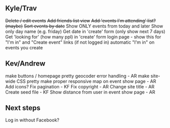 
Kyle/Trav
---------
~~Delete / edit events~~
~~Add friends list view~~
~~Add 'events I'm attending' list? (maybe)~~
~~Sort events by date~~
Show ONLY events from today and later
Show only day name (e.g. friday)
Get date in 'create' form (only show next 7 days)
Get 'looking for' (how many ppl) in 'create' form
login page - show this for "I'm in" and "Create event" links (if not logged in)
automatic "I'm in" on events you create

Kev/Andrew
----------
make buttons / homepage pretty
geocoder error handling - AR
make site-wide CSS pretty
make proper responsive
map on event show page - AR
Add icons?
Fix pagination - KF
Fix copyright - AR
Change site title - AR
Create seed file - KF
Show distance from user in event show page - AR

Next steps
----------
Log in without Facebook?